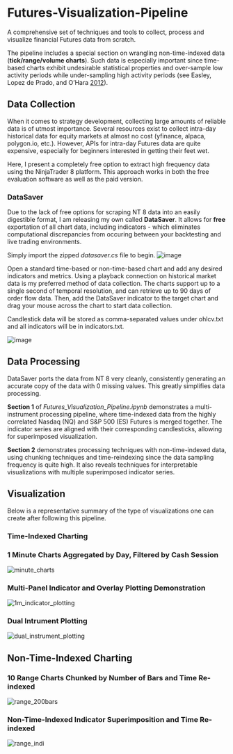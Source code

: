 # Futures-Visualization-Pipeline
A comprehensive set of techniques and tools to collect, process and visualize financial Futures data from scratch.

The pipeline includes a special section on wrangling non-time-indexed data (**tick/range/volume charts**). Such data is especially important since time-based charts exhibit undesirable statistical properties and over-sample low activity periods while under-sampling high activity periods (see Easley, Lopez de Prado, and O’Hara [2012](https://www.stern.nyu.edu/sites/default/files/assets/documents/con_035928.pdf)).

## Data Collection
When it comes to strategy development, collecting large amounts of reliable data is of utmost importance. Several resources exist to collect intra-day historical data for equity markets at almost no cost (yfinance, alpaca, polygon.io, etc.). However, APIs for intra-day Futures data are quite expensive, especially for beginners interested in getting their feet wet.

Here, I present a completely free option to extract high frequency data using the NinjaTrader 8 platform. This approach works in both the free evaluation software as well as the paid version.

### DataSaver
Due to the lack of free options for scraping NT 8 data into an easily digestible format, I am releasing my own called **DataSaver**. It allows for **free** exportation of all chart data, including indicators - which eliminates computational discrepancies from occuring between your backtesting and live trading environments.

Simply import the zipped _datasaver.cs_ file to begin.
![image](https://user-images.githubusercontent.com/67923084/147692626-2a0a7e04-f2ea-45d8-b726-343d72b1f70f.png)

Open a standard time-based or non-time-based chart and add any desired indicators and metrics. Using a playback connection on historical market data is my preferred method of data collection. The charts support up to a single second of temporal resolution, and can retrieve up to 90 days of order flow data. Then, add the DataSaver indicator to the target chart and drag your mouse across the chart to start data collection.

Candlestick data will be stored as comma-separated values under ohlcv.txt and all indicators will be in indicators.txt.

![image](https://user-images.githubusercontent.com/67923084/147692550-b63da1ff-b710-402b-8597-5c6e9217468d.png)

## Data Processing
DataSaver ports the data from NT 8 very cleanly, consistently generating an accurate copy of the data with 0 missing values. This greatly simplifies data processing.

**Section 1** of _Futures_Visualization_Pipeline.ipynb_ demonstrates a multi-instrument processing pipeline, where time-indexed data from the highly correlated Nasdaq (NQ) and S&P 500 (ES) Futures is merged together. The indicator series are aligned with their corresponding candlesticks, allowing for superimposed visualization.

**Section 2** demonstrates processing techniques with non-time-indexed data, using chunking techniques and time-reindexing since the data sampling frequency is quite high. It also reveals techniques for interpretable visualizations with multiple superimposed indicator series.

## Visualization
Below is a representative summary of the type of visualizations one can create after following this pipeline.

### Time-Indexed Charting 
### 1 Minute Charts Aggregated by Day, Filtered by Cash Session
![minute_charts](https://user-images.githubusercontent.com/67923084/147705283-bed1e70d-fffa-4807-b2cf-fffe2712684b.png)

### Multi-Panel Indicator and Overlay Plotting Demonstration
![1m_indicator_plotting](https://user-images.githubusercontent.com/67923084/147705355-4124b88d-e887-493f-a392-57467940cd4f.png)

### Dual Intrument Plotting
![dual_instrument_plotting](https://user-images.githubusercontent.com/67923084/147705654-522b8ea5-deb9-4c11-855b-b99b2dc58256.png)

## Non-Time-Indexed Charting
### 10 Range Charts Chunked by Number of Bars and Time Re-indexed
![range_200bars](https://user-images.githubusercontent.com/67923084/147706233-f1cbc7ae-03e4-442c-8d6f-6a625905f26e.png)

### Non-Time-Indexed Indicator Superimposition and Time Re-indexed
![range_indi](https://user-images.githubusercontent.com/67923084/147706586-e73669ce-460b-46d6-a88b-309ce426add8.png)

